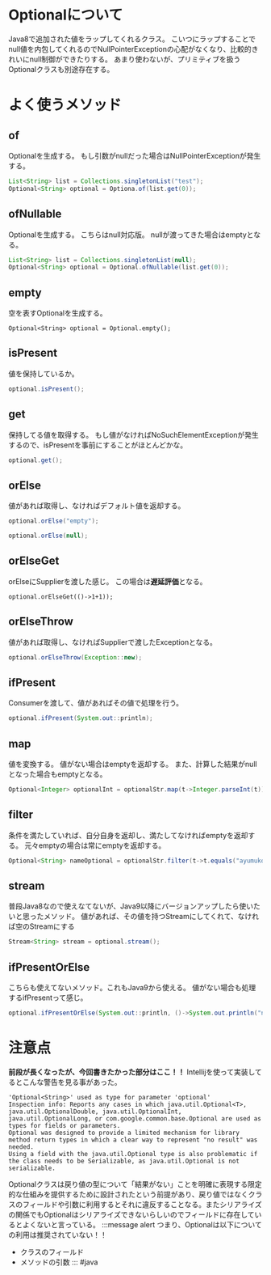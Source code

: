 # Optionalについて
Java8で追加された値をラップしてくれるクラス。
こいつにラップすることでnull値を内包してくれるのでNullPointerExceptionの心配がなくなり、比較的きれいにnull制御ができたりする。
あまり使わないが、プリミティブを扱うOptionalクラスも別途存在する。
# よく使うメソッド
## of
Optionalを生成する。
もし引数がnullだった場合はNullPointerExceptionが発生する。
```java
List<String> list = Collections.singletonList("test");
Optional<String> optional = Optiona.of(list.get(0));
```
## ofNullable
Optionalを生成する。
こちらはnull対応版。
nullが渡ってきた場合はemptyとなる。
```java
List<String> list = Collections.singletonList(null);
Optional<String> optional = Optional.ofNullable(list.get(0));
```
## empty
空を表すOptionalを生成する。
```
Optional<String> optional = Optional.empty();
```
## isPresent
値を保持しているか。
```java
optional.isPresent();
```
## get
保持してる値を取得する。
もし値がなければNoSuchElementExceptionが発生するので、isPresentを事前にすることがほとんどかな。
```java
optional.get();
```
## orElse
値があれば取得し、なければデフォルト値を返却する。
```java
optional.orElse("empty");

optional.orElse(null);
```
## orElseGet
orElseにSupplierを渡した感じ。
この場合は**遅延評価**となる。
```
optional.orElseGet(()->1+1));
```
## orElseThrow
値があれば取得し、なければSupplierで渡したExceptionとなる。
```java
optional.orElseThrow(Exception::new);
```
## ifPresent
Consumerを渡して、値があればその値で処理を行う。
```java
optional.ifPresent(System.out::println);
```
## map
値を変換する。
値がない場合はemptyを返却する。
また、計算した結果がnullとなった場合もemptyとなる。
```java
Optional<Integer> optionalInt = optionalStr.map(t->Integer.parseInt(t));
```
## filter
条件を満たしていれば、自分自身を返却し、満たしてなければemptyを返却する。
元々emptyの場合は常にemptyを返却する。
```java
Optional<String> nameOptional = optionalStr.filter(t->t.equals("ayumukob"));
```
## stream
普段Java8なので使えなてないが、Java9以降にバージョンアップしたら使いたいと思ったメソッド。
値があれば、その値を持つStreamにしてくれて、なければ空のStreamにする
```java
Stream<String> stream = optional.stream();
```
## ifPresentOrElse
こちらも使えてないメソッド。これもJava9から使える。
値がない場合も処理するifPresentって感じ。
```java
optional.ifPresentOrElse(System.out::println, ()->System.out.println("nullだよ。"));
```
# 注意点
**前段が長くなったが、今回書きたかった部分はここ！！**
Intellijを使って実装してるとこんな警告を見る事があった。
```
'Optional<String>' used as type for parameter 'optional' 
Inspection info: Reports any cases in which java.util.Optional<T>, java.util.OptionalDouble, java.util.OptionalInt, java.util.OptionalLong, or com.google.common.base.Optional are used as types for fields or parameters.
Optional was designed to provide a limited mechanism for library method return types in which a clear way to represent "no result" was needed.
Using a field with the java.util.Optional type is also problematic if the class needs to be Serializable, as java.util.Optional is not serializable.
```
Optionalクラスは戻り値の型について「結果がない」ことを明確に表現する限定的な仕組みを提供するために設計されたという前提があり、戻り値ではなくクラスのフィールドや引数に利用するとそれに違反することなる。またシリアライズの関係でもOptionalはシリアライズできないらしいのでフィールドに存在しているとよくないと言っている。
:::message alert
つまり、Optionalは以下についての利用は推奨されていない！！
- クラスのフィールド
- メソッドの引数
:::
#java 
